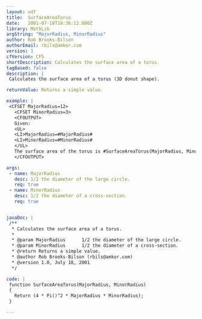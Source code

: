 ```yaml
---
layout: udf
title:  SurfaceAreaTorus
date:   2001-07-18T18:36:12.000Z
library: MathLib
argString: "MajorRadius, MinorRadius"
author: Rob Brooks-Bilson
authorEmail: rbils@amkor.com
version: 1
cfVersion: CF5
shortDescription: Calculates the surface area of a torus.
tagBased: false
description: |
 Calculates the surface area of a torus (3D donut shape).

returnValue: Returns a simple value.

example: |
 <CFSET MajorRadius=12>
   <CFSET MinorRadius=3>
   <CFOUTPUT>
   Given:
   <UL>
   <LI>MajorRadius=#MajorRadius#
   <LI>MinorRadius=#MinorRadius#
   </UL>
   The surface area of the torus is #SurfaceAreaTorus(MajorRadius, MinorRadius)#
   </CFOUTPUT>

args:
 - name: MajorRadius
   desc: 1/2 the diameter of the large circle.
   req: true
 - name: MinorRadius
   desc: 1/2 the diameter of a cross-section.
   req: true


javaDoc: |
 /**
  * Calculates the surface area of a torus.
  * 
  * @param MajorRadius      1/2 the diameter of the large circle. 
  * @param MinorRadius      1/2 the diameter of a cross-section. 
  * @return Returns a simple value. 
  * @author Rob Brooks-Bilson (rbils@amkor.com) 
  * @version 1.0, July 18, 2001 
  */

code: |
 function SurfaceAreaTorus(MajorRadius, MinorRadius)
 {
   Return (4 * Pi()^2 * MajorRadius * MinorRadius);
 }

---
```


